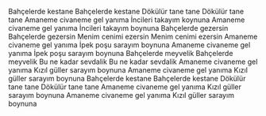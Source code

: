 Bahçelerde kestane
Bahçelerde kestane
Dökülür tane tane
Dökülür tane tane
Amaneme civaneme gel yanıma
İncileri takayım koynuna
Amaneme civaneme gel yanıma
İncileri takayım boynuna
Bahçelerde gezersin
Bahçelerde gezersin
Menim cenimi ezersin
Menim cenimi ezersin
Amaneme civaneme gel yanıma
İpek poşu sarayım boynuna
Amaneme civaneme gel yanıma
İpek poşu sarayım boynuna
Bahçelerde meyvelik
Bahçelerde meyvelik
Bu ne kadar sevdalik
Bu ne kadar sevdalik
Amaneme civaneme gel yanıma
Kızıl güller sarayım boynuna
Amaneme civaneme gel yanıma
Kızıl güller sarayım boynuna
Bahçelerde kestane
Bahçelerde kestane
Dökülür tane tane
Dökülür tane tane
Amaneme civaneme gel yanıma
Kızıl güller sarayım boynuna
Amaneme civaneme gel yanıma
Kızıl güller sarayım boynuna
